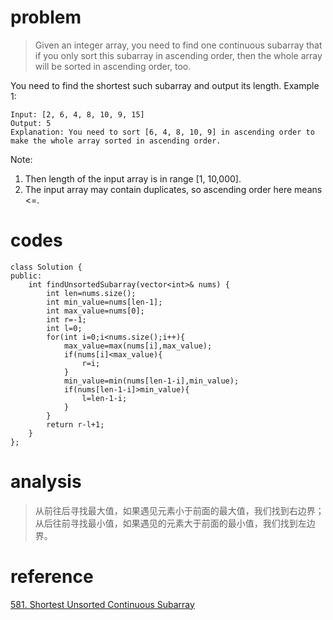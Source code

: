 # problem
>Given an integer array, you need to find one continuous subarray that if you only sort this subarray in ascending order, then the whole array will be sorted in ascending order, too.

You need to find the shortest such subarray and output its length.
Example 1:
```
Input: [2, 6, 4, 8, 10, 9, 15]
Output: 5
Explanation: You need to sort [6, 4, 8, 10, 9] in ascending order to make the whole array sorted in ascending order.
```
Note:
1. Then length of the input array is in range [1, 10,000].
2. The input array may contain duplicates, so ascending order here means <=.

# codes
```
class Solution {
public:
    int findUnsortedSubarray(vector<int>& nums) {
        int len=nums.size();
        int min_value=nums[len-1];
        int max_value=nums[0];
        int r=-1;
        int l=0;
        for(int i=0;i<nums.size();i++){
            max_value=max(nums[i],max_value);
            if(nums[i]<max_value){
                r=i;
            }
            min_value=min(nums[len-1-i],min_value);
            if(nums[len-1-i]>min_value){
                l=len-1-i;
            }
        }
        return r-l+1;
    }
};
```

# analysis
>从前往后寻找最大值，如果遇见元素小于前面的最大值，我们找到右边界；从后往前寻找最小值，如果遇见的元素大于前面的最小值，我们找到左边界。

# reference
[581. Shortest Unsorted Continuous Subarray][1]

[1]: https://leetcode.com/problems/shortest-unsorted-continuous-subarray/discuss/123732/Two-c++-solution